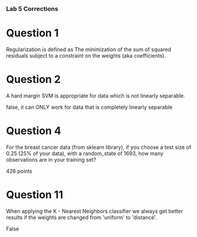 ### Lab 5 Corrections

# Question 1

Regularization is defined as The minimization of the sum of squared residuals subject to a constraint on the weights (aka coefficients).

# Question 2
	
A hard margin SVM is appropriate for data which is not linearly separable.

false, it can ONLY work for data that is completely linearly separable

# Question 4
For the breast cancer data (from sklearn library), if you choose a test size of 0.25 (25% of your data), with a random_state of 1693, how many observations are in your training set?

426 points

# Question 11
When applying the K - Nearest Neighbors classifier we always get better results if the weights are changed from 'uniform' to 'distance'.

False

